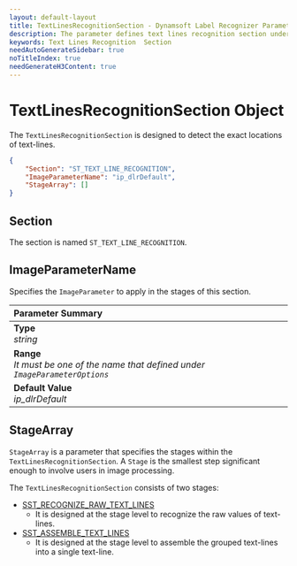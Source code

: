 ```yaml
---
layout: default-layout
title: TextLinesRecognitionSection - Dynamsoft Label Recognizer Parameters
description: The parameter defines text lines recognition section under the Section Array.
keywords: Text Lines Recognition  Section
needAutoGenerateSidebar: true
noTitleIndex: true
needGenerateH3Content: true
---
```


# TextLinesRecognitionSection Object

The `TextLinesRecognitionSection` is designed to detect the exact locations of text-lines.

```json
{
    "Section": "ST_TEXT_LINE_RECOGNITION",
    "ImageParameterName": "ip_dlrDefault",
    "StageArray": []
}
```

## Section

The section is named `ST_TEXT_LINE_RECOGNITION`.

## ImageParameterName

Specifies the `ImageParameter` to apply in the stages of this section.

| Parameter Summary |
| :------------- |
| **Type**<br>*string* |
| **Range**<br>*It must be one of the name that defined under `ImageParameterOptions`* |
| **Default Value**<br>*ip_dlrDefault* |

## StageArray

`StageArray` is a parameter that specifies the stages within the `TextLinesRecognitionSection`. A `Stage` is the smallest step significant enough to involve users in image processing.

The `TextLinesRecognitionSection` consists of two stages:

* [SST_RECOGNIZE_RAW_TEXT_LINES](stage-recognize-raw-text-lines.md)
  * It is designed at the stage level to recognize the raw values of text-lines.
* [SST_ASSEMBLE_TEXT_LINES](stage-assemble-text-lines.md)
  * It is designed at the stage level to assemble the grouped text-lines into a single text-line.

